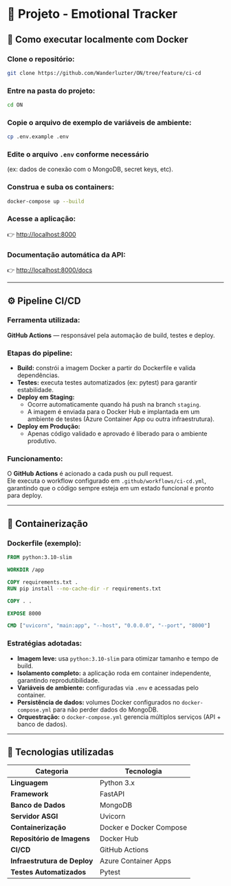 # 🧠 Projeto - Emotional Tracker

## 🚀 Como executar localmente com Docker

### Clone o repositório:

```bash
git clone https://github.com/Wanderluzter/ON/tree/feature/ci-cd
```

### Entre na pasta do projeto:

```bash
cd ON
```

### Copie o arquivo de exemplo de variáveis de ambiente:

```bash
cp .env.example .env
```

### Edite o arquivo `.env` conforme necessário
(ex: dados de conexão com o MongoDB, secret keys, etc).

### Construa e suba os containers:

```bash
docker-compose up --build
```

### Acesse a aplicação:

👉 [http://localhost:8000](http://localhost:8000)

### Documentação automática da API:

👉 [http://localhost:8000/docs](http://localhost:8000/docs)

---

## ⚙️ Pipeline CI/CD

### Ferramenta utilizada:

**GitHub Actions** — responsável pela automação de build, testes e deploy.

### Etapas do pipeline:

- **Build:** constrói a imagem Docker a partir do Dockerfile e valida dependências.  
- **Testes:** executa testes automatizados (ex: pytest) para garantir estabilidade.  
- **Deploy em Staging:**  
  - Ocorre automaticamente quando há push na branch `staging`.  
  - A imagem é enviada para o Docker Hub e implantada em um ambiente de testes (Azure Container App ou outra infraestrutura).  
- **Deploy em Produção:**
  - Apenas código validado e aprovado é liberado para o ambiente produtivo.  

### Funcionamento:

O **GitHub Actions** é acionado a cada push ou pull request.  
Ele executa o workflow configurado em `.github/workflows/ci-cd.yml`, garantindo que o código sempre esteja em um estado funcional e pronto para deploy.

---

## 🐳 Containerização

### Dockerfile (exemplo):

```dockerfile
FROM python:3.10-slim

WORKDIR /app

COPY requirements.txt .
RUN pip install --no-cache-dir -r requirements.txt

COPY . .

EXPOSE 8000

CMD ["uvicorn", "main:app", "--host", "0.0.0.0", "--port", "8000"]
```

### Estratégias adotadas:

- **Imagem leve:** usa `python:3.10-slim` para otimizar tamanho e tempo de build.  
- **Isolamento completo:** a aplicação roda em container independente, garantindo reprodutibilidade.  
- **Variáveis de ambiente:** configuradas via `.env` e acessadas pelo container.  
- **Persistência de dados:** volumes Docker configurados no `docker-compose.yml` para não perder dados do MongoDB.  
- **Orquestração:** o `docker-compose.yml` gerencia múltiplos serviços (API + banco de dados).  

---

## 🧩 Tecnologias utilizadas

| Categoria | Tecnologia |
|------------|-------------|
| **Linguagem** | Python 3.x |
| **Framework** | FastAPI |
| **Banco de Dados** | MongoDB |
| **Servidor ASGI** | Uvicorn |
| **Containerização** | Docker e Docker Compose |
| **Repositório de Imagens** | Docker Hub |
| **CI/CD** | GitHub Actions |
| **Infraestrutura de Deploy** | Azure Container Apps |
| **Testes Automatizados** | Pytest |
